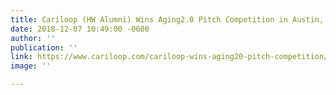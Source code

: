 ```yaml
---
title: Cariloop (HW Alumni) Wins Aging2.0 Pitch Competition in Austin, TX
date: 2018-12-07 10:49:00 -0600
author: ''
publication: ''
link: https://www.cariloop.com/cariloop-wins-aging20-pitch-competition/
image: ''

---
```

